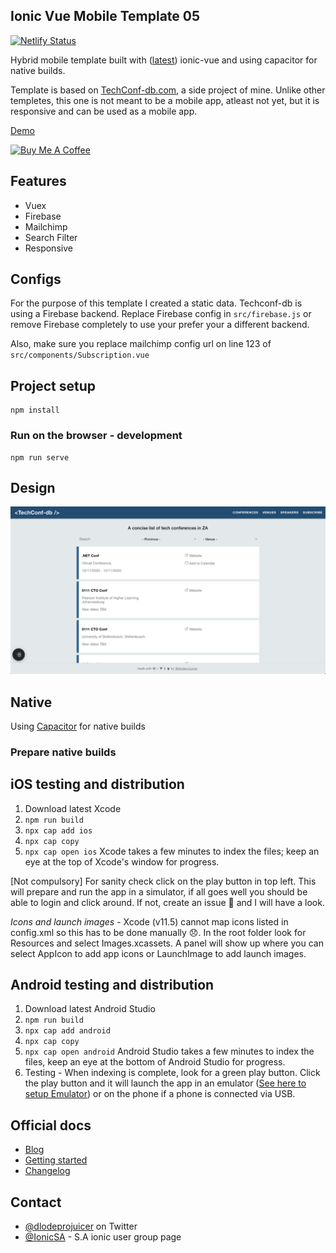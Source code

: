 ## Ionic Vue Mobile Template 05 
[![Netlify Status](https://api.netlify.com/api/v1/badges/2fbd5ca0-34f6-4f79-903c-74e40d8d8892/deploy-status)](https://app.netlify.com/sites/ionic-vue-mobile-template-05/deploys)

Hybrid mobile template built with ([latest](https://ionicframework.com/blog/announcing-the-new-ionic-vue-beta/)) ionic-vue and using capacitor for native builds.

Template is based on [TechConf-db.com](https://techconf-db.com), a side project of mine. Unlike other templetes, this one is not meant to be a mobile app, atleast not yet, but it is responsive and can be used as a mobile app. 

[Demo](https://ionic-vue-mobile-template-05.netlify.app)

<a href="https://www.buymeacoffee.com/simomafuxwana" target="_blank"><img src="https://cdn.buymeacoffee.com/buttons/v2/default-yellow.png" alt="Buy Me A Coffee" width="120px" height="30px" style="height: 30px !important;width: 120px !important;" ></a>

## Features
- Vuex
- Firebase
- Mailchimp
- Search Filter
- Responsive

## Configs
For the purpose of this template I created a static data. Techconf-db is using a Firebase backend. Replace Firebase config in `src/firebase.js` or remove Firebase completely to use your prefer your a different backend.

Also, make sure you replace mailchimp config url on line 123 of `src/components/Subscription.vue`

## Project setup
```
npm install
```

### Run on the browser - development
```
npm run serve
```

## Design
![Techconf-db screenshot](/design.png "Logo Title Text 1")

## Native

Using [Capacitor](https://capacitorjs.com/docs/getting-started) for native builds

### Prepare native builds

## iOS testing and distribution
1. Download latest Xcode
2. `npm run build`
3. `npx cap add ios`
3. `npx cap copy`
4. `npx cap open ios` Xcode takes a few minutes to index the files; keep an eye at the top of Xcode's window for progress.

[Not compulsory] For sanity check click on the play button in top left. This will prepare and run the app in a simulator, if all goes well you should be able to login and click around. If not, create an issue 🤷 and I will have a look.

*Icons and launch images* - Xcode (v11.5) cannot map icons listed in config.xml so this has to be done manually 😞. In the root folder look for Resources and select Images.xcassets. A panel will show up where you can select AppIcon to add app icons or LaunchImage to add launch images.

## Android testing and distribution
1. Download latest Android Studio
2. `npm run build`
3. `npx cap add android`
3. `npx cap copy`
4. `npx cap open android` Android Studio takes a few minutes to index the files, keep an eye at the bottom of Android Studio for progress.
5. Testing - When indexing is complete, look for a green play button. Click the play button and it will launch the app in an emulator ([See here to setup Emulator](https://developer.android.com/studio/run/managing-avds)) or on the phone if a phone is connected via USB.

## Official docs
- [Blog](https://ionicframework.com/blog/announcing-ionic-vue/)
- [Getting started](https://ionicframework.com/docs/vue/quickstart)
- [Changelog](https://github.com/ionic-team/ionic-framework/blob/master/CHANGELOG.md)

## Contact
- [@dlodeprojuicer](https://twitter.com/dlodeprojuicer) on Twitter
- [@IonicSA](https://twitter.com/ionicsa) - S.A ionic user group page
